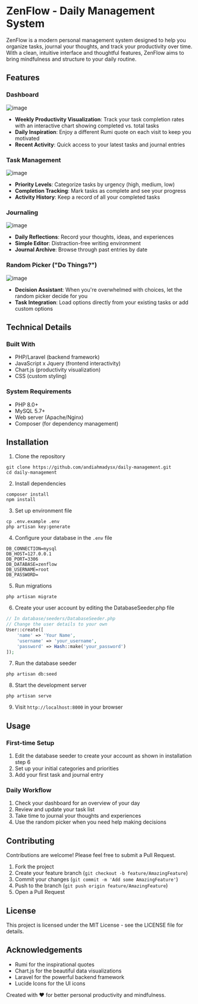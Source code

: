 # ZenFlow - Daily Management System

ZenFlow is a modern personal management system designed to help you organize tasks, journal your thoughts, and track your productivity over time. With a clean, intuitive interface and thoughtful features, ZenFlow aims to bring mindfulness and structure to your daily routine.

## Features


### Dashboard
![image](https://github.com/user-attachments/assets/3c65f220-2109-4f6d-92ea-c762e7d21b11)

* **Weekly Productivity Visualization**: Track your task completion rates with an interactive chart showing completed vs. total tasks
* **Daily Inspiration**: Enjoy a different Rumi quote on each visit to keep you motivated
* **Recent Activity**: Quick access to your latest tasks and journal entries

### Task Management
![image](https://github.com/user-attachments/assets/0054ac6f-ba69-442e-83d6-185fa3a7cd91)

* **Priority Levels**: Categorize tasks by urgency (high, medium, low)
* **Completion Tracking**: Mark tasks as complete and see your progress
* **Activity History**: Keep a record of all your completed tasks

### Journaling
![image](https://github.com/user-attachments/assets/36021f62-43be-4591-89b7-b5c7b21a9999)

* **Daily Reflections**: Record your thoughts, ideas, and experiences
* **Simple Editor**: Distraction-free writing environment
* **Journal Archive**: Browse through past entries by date

### Random Picker ("Do Things?")
![image](https://github.com/user-attachments/assets/73e49e34-e7ce-455b-915c-2139fef17222)

* **Decision Assistant**: When you're overwhelmed with choices, let the random picker decide for you
* **Task Integration**: Load options directly from your existing tasks or add custom options

## Technical Details

### Built With
* PHP/Laravel (backend framework)
* JavaScript x Jquery (frontend interactivity)
* Chart.js (productivity visualization)
* CSS (custom styling)

### System Requirements
* PHP 8.0+
* MySQL 5.7+
* Web server (Apache/Nginx)
* Composer (for dependency management)

## Installation

1. Clone the repository
```
git clone https://github.com/andiahmadysx/daily-management.git
cd daily-management
```

2. Install dependencies
```
composer install
npm install
```

3. Set up environment file
```
cp .env.example .env
php artisan key:generate
```

4. Configure your database in the `.env` file
```
DB_CONNECTION=mysql
DB_HOST=127.0.0.1
DB_PORT=3306
DB_DATABASE=zenflow
DB_USERNAME=root
DB_PASSWORD=
```

5. Run migrations
```
php artisan migrate
```

6. Create your user account by editing the DatabaseSeeder.php file
```php
// In database/seeders/DatabaseSeeder.php
// Change the user details to your own
User::create([
    'name' => 'Your Name',
    'username' => 'your_username',
    'password' => Hash::make('your_password')
]);
```

7. Run the database seeder
```
php artisan db:seed
```

8. Start the development server
```
php artisan serve
```

9. Visit `http://localhost:8000` in your browser

## Usage

### First-time Setup
1. Edit the database seeder to create your account as shown in installation step 6
2. Set up your initial categories and priorities
3. Add your first task and journal entry

### Daily Workflow
1. Check your dashboard for an overview of your day
2. Review and update your task list
3. Take time to journal your thoughts and experiences
4. Use the random picker when you need help making decisions

## Contributing

Contributions are welcome! Please feel free to submit a Pull Request.

1. Fork the project
2. Create your feature branch (`git checkout -b feature/AmazingFeature`)
3. Commit your changes (`git commit -m 'Add some AmazingFeature'`)
4. Push to the branch (`git push origin feature/AmazingFeature`)
5. Open a Pull Request

## License

This project is licensed under the MIT License - see the LICENSE file for details.

## Acknowledgements

* Rumi for the inspirational quotes
* Chart.js for the beautiful data visualizations
* Laravel for the powerful backend framework
* Lucide Icons for the UI icons

Created with ❤️ for better personal productivity and mindfulness.
